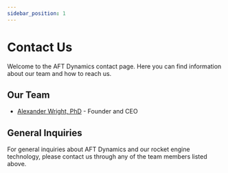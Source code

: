```yaml
---
sidebar_position: 1
---
```


# Contact Us

Welcome to the AFT Dynamics contact page. Here you can find information about our team and how to reach us.

## Our Team

- [Alexander Wright, PhD](./alexander-wright-phd) - Founder and CEO

## General Inquiries

For general inquiries about AFT Dynamics and our rocket engine technology, please contact us through any of the team members listed above.
